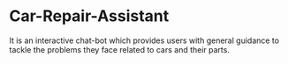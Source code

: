 # Car-Repair-Assistant
It is an interactive chat-bot which provides users with general guidance to tackle the problems they face related to cars and their parts.
